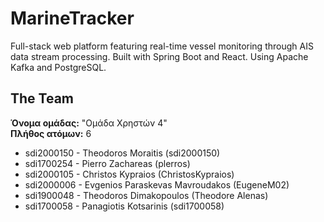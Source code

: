 # MarineTracker
Full-stack web platform featuring real-time vessel monitoring through AIS data stream processing. Built with Spring Boot and React. Using Apache Kafka and PostgreSQL.

## The Team 
**Όνομα ομάδας:** "Ομάδα Χρηστών 4" <br>
**Πλήθος ατόμων:** 6
- sdi2000150 - Theodoros Moraitis (sdi2000150)
- sdi1700254 - Pierro Zachareas (plerros)
- sdi2000105 - Christos Kypraios (ChristosKypraios)
- sdi2000006 - Evgenios Paraskevas Mavroudakos (EugeneM02)
- sdi1900048 - Theodoros Dimakopoulos (Theodore Alenas)
- sdi1700058 - Panagiotis Kotsarinis (sdi1700058)
